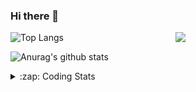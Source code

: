 ### Hi there 👋

<!--
**tao8687/tao8687** is a ✨ _special_ ✨ repository because its `README.md` (this file) appears on your GitHub profile.

Here are some ideas to get you started:

- 🔭 I’m currently working on ...
- 🌱 I’m currently learning ...
- 👯 I’m looking to collaborate on ...
- 🤔 I’m looking for help with ...
- 💬 Ask me about ...
- 📫 How to reach me: ...
- 😄 Pronouns: ...
- ⚡ Fun fact: ...
-->

<img align='right' src="https://media.giphy.com/media/M9gbBd9nbDrOTu1Mqx/giphy.gif" width="240">

  
![Top Langs](https://github-readme-stats.vercel.app/api/top-langs/?username=tao8687&layout=compact&title_color=23238E&text_color=A67D3D)

![Anurag's github stats](https://github-readme-stats.vercel.app/api?username=tao8687&show_icons=true&&text_color=A67D3D&title_color=23238E&show_icons=false&count_private=true&hide=stars)

<details>
  <summary>:zap: Coding Stats</summary>
  <br>
    
<!--START_SECTION:waka-->
![Code Time](http://img.shields.io/badge/Code%20Time-1%2C212%20hrs%2057%20mins-blue)

![Profile Views](http://img.shields.io/badge/Profile%20Views-0-blue)

**🐱 My GitHub Data** 

> 📦 1.5 MB Used in GitHub's Storage 
 > 
> 🏆 134 Contributions in the Year 2023
 > 
> 🚫 Not Opted to Hire
 > 
> 📜 50 Public Repositories 
 > 
> 🔑 22 Private Repositories 
 > 
**I'm an Early 🐤** 

```text
🌞 Morning                1002 commits        █████████████████████░░░░   83.08 % 
🌆 Daytime                84 commits          ██░░░░░░░░░░░░░░░░░░░░░░░   06.97 % 
🌃 Evening                116 commits         ██░░░░░░░░░░░░░░░░░░░░░░░   09.62 % 
🌙 Night                  4 commits           ░░░░░░░░░░░░░░░░░░░░░░░░░   00.33 % 
```
📅 **I'm Most Productive on Wednesday** 

```text
Monday                   174 commits         ████░░░░░░░░░░░░░░░░░░░░░   14.43 % 
Tuesday                  161 commits         ███░░░░░░░░░░░░░░░░░░░░░░   13.35 % 
Wednesday                227 commits         █████░░░░░░░░░░░░░░░░░░░░   18.82 % 
Thursday                 152 commits         ███░░░░░░░░░░░░░░░░░░░░░░   12.60 % 
Friday                   170 commits         ████░░░░░░░░░░░░░░░░░░░░░   14.10 % 
Saturday                 165 commits         ███░░░░░░░░░░░░░░░░░░░░░░   13.68 % 
Sunday                   157 commits         ███░░░░░░░░░░░░░░░░░░░░░░   13.02 % 
```


📊 **This Week I Spent My Time On** 

```text
🕑︎ Time Zone: Asia/Shanghai

💬 Programming Languages: 
C                        30 hrs 14 mins      █████████████████░░░░░░░░   66.17 % 
Text                     7 hrs 35 mins       ████░░░░░░░░░░░░░░░░░░░░░   16.62 % 
Python                   5 hrs 20 mins       ███░░░░░░░░░░░░░░░░░░░░░░   11.67 % 
C++                      1 hr 11 mins        █░░░░░░░░░░░░░░░░░░░░░░░░   02.62 % 
Makefile                 23 mins             ░░░░░░░░░░░░░░░░░░░░░░░░░   00.87 % 

🔥 Editors: 
VS Code                  45 hrs 41 mins      █████████████████████████   100.00 % 

🐱‍💻 Projects: 
vc0768                   45 hrs 5 mins       █████████████████████████   98.69 % 
VC0768_NPU_ToolKits_V1.0.17 mins             ░░░░░░░░░░░░░░░░░░░░░░░░░   00.64 % 
caffe                    10 mins             ░░░░░░░░░░░░░░░░░░░░░░░░░   00.38 % 
TS0845_208               5 mins              ░░░░░░░░░░░░░░░░░░░░░░░░░   00.20 % 
sylixOS                  2 mins              ░░░░░░░░░░░░░░░░░░░░░░░░░   00.07 % 

💻 Operating System: 
Linux                    45 hrs 41 mins      █████████████████████████   100.00 % 
```

**I Mostly Code in Python** 

```text
Python                   9 repos             ████████░░░░░░░░░░░░░░░░░   31.03 % 
C++                      7 repos             ██████░░░░░░░░░░░░░░░░░░░   24.14 % 
JavaScript               2 repos             ██░░░░░░░░░░░░░░░░░░░░░░░   06.90 % 
Batchfile                1 repo              █░░░░░░░░░░░░░░░░░░░░░░░░   03.45 % 
HTML                     1 repo              █░░░░░░░░░░░░░░░░░░░░░░░░   03.45 % 
```



**Timeline**

![Lines of Code chart](https://raw.githubusercontent.com/tao8687/tao8687/master/assets/bar_graph.png)


 Last Updated on 12/05/2023 01:21:27 UTC
<!--END_SECTION:waka-->
</details>
